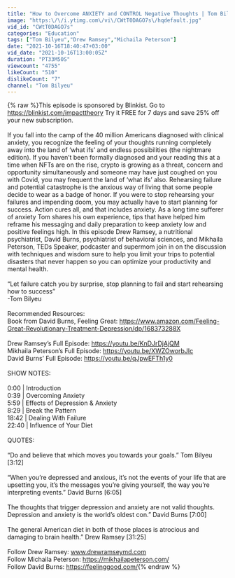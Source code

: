 ```yaml
---
title: "How to Overcome ANXIETY and CONTROL Negative Thoughts | Tom Bilyeu"
image: "https:\/\/i.ytimg.com\/vi\/CWtT0DAGO7s\/hqdefault.jpg"
vid_id: "CWtT0DAGO7s"
categories: "Education"
tags: ["Tom Bilyeu","Drew Ramsey","Michaila Peterson"]
date: "2021-10-16T18:40:47+03:00"
vid_date: "2021-10-16T13:00:05Z"
duration: "PT33M50S"
viewcount: "4755"
likeCount: "510"
dislikeCount: "7"
channel: "Tom Bilyeu"
---
```

{% raw %}This episode is sponsored by Blinkist. Go to <a rel="nofollow" target="blank" href="https://blinkist.com/impacttheory">https://blinkist.com/impacttheory</a> Try it FREE for 7 days and save 25% off your new subscription.<br /><br />If you fall into the camp of the 40 million Americans diagnosed with clinical anxiety, you recognize the feeling of your thoughts running completely away into the land of ‘what ifs’ and endless possibilities (the nightmare edition). If you haven’t been formally diagnosed and your reading this at a time when NFTs are on the rise, crypto is growing as a threat, concern and opportunity simultaneously and someone may have just coughed on you with Covid, you may frequent the land of ‘what ifs’ also. Rehearsing failure and potential catastrophe is the anxious way of living that some people decide to wear as a badge of honor. If you were to stop rehearsing your failures and impending doom, you may actually have to start planning for success. Action cures all, and that includes anxiety. As a long time sufferer of anxiety Tom shares his own experience, tips that have helped him reframe his messaging and daily preparation to keep anxiety low and positive feelings high. In this episode Drew Ramsey, a nutritional psychiatrist, David Burns, psychiatrist of behavioral sciences, and Mikhaila Peterson, TEDs Speaker, podcaster and supermom join in on the discussion with techniques and wisdom sure to help you limit your trips to potential disasters that never happen so you can optimize your productivity and mental health.<br /> <br />“Let failure catch you by surprise, stop planning to fail and start rehearsing how to success”<br />-Tom Bilyeu<br /> <br />Recommended Resources:<br />Book from David Burns, Feeling Great: <a rel="nofollow" target="blank" href="https://www.amazon.com/Feeling-Great-Revolutionary-Treatment-Depression/dp/168373288X">https://www.amazon.com/Feeling-Great-Revolutionary-Treatment-Depression/dp/168373288X</a><br /> <br />Drew Ramsey’s Full Episode: <a rel="nofollow" target="blank" href="https://youtu.be/KnDJrDjAjQM">https://youtu.be/KnDJrDjAjQM</a><br />Mikhaila Peterson’s Full Episode: <a rel="nofollow" target="blank" href="https://youtu.be/XWZOworbJIc">https://youtu.be/XWZOworbJIc</a><br />David Burns’ Full Episode: <a rel="nofollow" target="blank" href="https://youtu.be/qJpwEFTh1y0">https://youtu.be/qJpwEFTh1y0</a><br /> <br />SHOW NOTES:<br /> <br />0:00 | Introduction<br />0:39 | Overcoming Anxiety<br />5:59 | Effects of Depression &amp; Anxiety<br />8:29 | Break the Pattern<br />18:42 | Dealing With Failure<br />22:40 | Influence of Your Diet<br /> <br />QUOTES:<br /> <br />“Do and believe that which moves you towards your goals.” Tom Bilyeu [3:12]<br /> <br />“When you’re depressed and anxious, it’s not the events of your life that are upsetting you, it’s the messages you’re giving yourself, the way you’re interpreting events.” David Burns  [6:05]<br /> <br />The thoughts that trigger depression and anxiety are not valid thoughts. Depression and anxiety is the world’s oldest con.” David Burns [7:00]<br /> <br />The general American diet in both of those places is atrocious and damaging to brain health.” Drew Ramsey  [31:25]<br /> <br />Follow Drew Ramsey: www.drewramseymd.com<br />Follow Michaila Peterson: <a rel="nofollow" target="blank" href="https://mikhailapeterson.com/">https://mikhailapeterson.com/</a><br />Follow David Burns: <a rel="nofollow" target="blank" href="https://feelinggood.com/">https://feelinggood.com/</a>{% endraw %}
